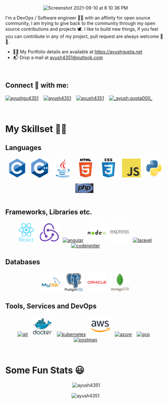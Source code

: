<p align=center>
  <img width="1371" alt="Screenshot 2021-09-10 at 6 10 36 PM" src="https://user-images.githubusercontent.com/42819337/132856768-fae638e8-f886-45e4-939c-9ecb5c4fafc6.png">
</p>

<p align = left>
I'm a DevOps / Software engineer 👨‍💻 with an affinity for open source community, I am trying to give back to the community through my open source contributions and projects 🕊️. I like to build new things, if you feel you can contribute in any of my project, pull request are always welcome 🙂🙂. 
</p>

<p align= left>
<ul>
    <li>👨‍💻 My Portfolio details are available at <a href="https://ayushgupta.net/" target="_blank">https://ayushgupta.net</a></li>
    <li>📬 Drop a mail at <a href="maito:ayush4351@outlook.com">ayush4351@outlook.com</a></li>
</ul>
</p>&nbsp;

<h2 align="left"><b>Connect 🤝 with me:</b></h2>
<p align="left">
<a href="https://twitter.com/ayushgu4351" target="blank"><img align="center" src="https://raw.githubusercontent.com/rahuldkjain/github-profile-readme-generator/master/src/images/icons/Social/twitter.svg" alt="ayushgu4351" height="20" width="20" /></a>&nbsp;&nbsp;&nbsp;
<a href="https://linkedin.com/in/ayush4351" target="blank"><img align="center" src="https://raw.githubusercontent.com/rahuldkjain/github-profile-readme-generator/master/src/images/icons/Social/linked-in-alt.svg" alt="ayush4351" height="20" width="20" /></a>&nbsp;&nbsp;&nbsp;
<a href="https://fb.com/ayush4351" target="blank"><img align="center" src="https://raw.githubusercontent.com/rahuldkjain/github-profile-readme-generator/master/src/images/icons/Social/facebook.svg" alt="ayush4351" height="20" width="20" /></a>&nbsp;&nbsp;&nbsp;
<a href="https://instagram.com/_ayush.gupta000_" target="blank"><img align="center" src="https://raw.githubusercontent.com/rahuldkjain/github-profile-readme-generator/master/src/images/icons/Social/instagram.svg" alt="_ayush.gupta000_" height="20" width="20" /></a>
</p>&nbsp;&nbsp;&nbsp;

<h1><p align=left><b>My Skillset 👨‍🔧</b></p></h1>
<h2><p align=left>Languages</p></h2>
<p align=center>
<a href="https://www.cprogramming.com/" target="_blank"> <img src="https://raw.githubusercontent.com/devicons/devicon/master/icons/c/c-original.svg" alt="c" width="60" title="C" height="60"/></a>&nbsp;&nbsp;
<a href="https://www.w3schools.com/cpp/" target="_blank"> <img src="https://raw.githubusercontent.com/devicons/devicon/master/icons/cplusplus/cplusplus-original.svg" alt="cplusplus" title="C++" width="60" height="60"/></a>&nbsp;&nbsp;
<a href="https://www.java.com" target="_blank"> <img src="https://raw.githubusercontent.com/devicons/devicon/master/icons/java/java-original.svg" alt="java" title="Java" width="60" height="60"/></a>&nbsp;&nbsp;
<a href="https://www.w3.org/html/" target="_blank"> <img src="https://raw.githubusercontent.com/devicons/devicon/master/icons/html5/html5-original-wordmark.svg" alt="html5" title="HTML 5" width="60" height="60"/></a>&nbsp;&nbsp;
<a href="https://www.w3schools.com/css/" target="_blank"> <img src="https://raw.githubusercontent.com/devicons/devicon/master/icons/css3/css3-original-wordmark.svg" alt="css3" title="CSS 3" width="60" height="60"/></a>&nbsp;&nbsp;
<a href="https://developer.mozilla.org/en-US/docs/Web/JavaScript" target="_blank"> <img src="https://raw.githubusercontent.com/devicons/devicon/master/icons/javascript/javascript-original.svg" alt="javascript" title="Javascript" width="60" height="60"/></a>&nbsp;&nbsp;
<a href="https://www.python.org" target="_blank"> <img src="https://raw.githubusercontent.com/devicons/devicon/master/icons/python/python-original.svg" alt="python" title="Python" width="60" height="60"/></a>
<a href="https://www.php.net" target="_blank"> <img src="https://raw.githubusercontent.com/devicons/devicon/master/icons/php/php-original.svg" alt="php" title="PHP" width="60" height="60"/></a>&nbsp;&nbsp;
</p>
<h2><p align=left>Frameworks, Libraries etc.</p></h2>
<p align=center>
<a href="https://reactjs.org/" target="_blank"> <img src="https://raw.githubusercontent.com/devicons/devicon/master/icons/react/react-original-wordmark.svg" alt="react" title="React" width="60" height="60"/></a>&nbsp;&nbsp;
<a href="https://redux.js.org" target="_blank"> <img src="https://raw.githubusercontent.com/devicons/devicon/master/icons/redux/redux-original.svg" alt="redux" title="Redux" width="60" height="60"/></a>&nbsp;&nbsp;
<a href="https://angular.io" target="_blank"> <img src="https://angular.io/assets/images/logos/angular/angular.svg" alt="angular" title="Angular" width="60" height="60"/></a>&nbsp;&nbsp;
<a href="https://nodejs.org" target="_blank"> <img src="https://raw.githubusercontent.com/devicons/devicon/master/icons/nodejs/nodejs-original-wordmark.svg" alt="nodejs" title="Node JS" width="60" height="60"/></a>&nbsp;&nbsp;
<a href="https://expressjs.com" target="_blank"> <img src="https://raw.githubusercontent.com/devicons/devicon/master/icons/express/express-original-wordmark.svg" alt="express" title="Experss JS" width="60" height="60"/></a>&nbsp;&nbsp;
<a href="https://laravel.com/" target="_blank"> <img src="https://user-images.githubusercontent.com/42819337/132864115-0f87961e-2ec3-4fd3-8b8c-77b3b5e64f67.png" alt="laravel" title="Laravel" width="60" height="60"/></a>&nbsp;&nbsp;
<a href="https://codeigniter.com" target="_blank"> <img src="https://cdn.worldvectorlogo.com/logos/codeigniter.svg" alt="codeigniter" title="Codeigniter"60" height="60"/></a>
</p>
<h2><p align=left>Databases</p></h2>
<p align=center>
<a href="https://www.mysql.com/" target="_blank"> <img src="https://raw.githubusercontent.com/devicons/devicon/master/icons/mysql/mysql-original-wordmark.svg" alt="mysql" title="MySQL" width="60" height="60"/></a>&nbsp;&nbsp;
<a href="https://www.postgresql.org" target="_blank"> <img src="https://raw.githubusercontent.com/devicons/devicon/master/icons/postgresql/postgresql-original-wordmark.svg" alt="postgresql" title="PostgreSQL" width="60" height="60"/></a>&nbsp;&nbsp;
<a href="https://www.oracle.com/" target="_blank"> <img src="https://raw.githubusercontent.com/devicons/devicon/master/icons/oracle/oracle-original.svg" alt="oracle" title="Oracle" width="60" height="60"/></a>&nbsp;&nbsp;
<a href="https://www.mongodb.com/" target="_blank"> <img src="https://raw.githubusercontent.com/devicons/devicon/master/icons/mongodb/mongodb-original-wordmark.svg" alt="Mongo DB" title="MongoDB" width="60" height="60"/></a>
</p>
<h2><p align=left>Tools, Services and DevOps</p></h2>
<p align=center>
<a href="https://git-scm.com/" target="_blank"> <img src="https://www.vectorlogo.zone/logos/git-scm/git-scm-icon.svg" alt="git" title="Git" width="60" height="60"/></a>&nbsp;&nbsp;&nbsp;
<a href="https://www.docker.com/" target="_blank"> <img src="https://raw.githubusercontent.com/devicons/devicon/master/icons/docker/docker-original-wordmark.svg" alt="docker" title="Docker" width="60" height="60"/></a>&nbsp;&nbsp;&nbsp;
<a href="https://kubernetes.io" target="_blank"> <img src="https://www.vectorlogo.zone/logos/kubernetes/kubernetes-icon.svg" alt="kubernetes" title="Kubernetes" width="60" height="60"/></a>&nbsp;&nbsp;&nbsp;
<a href="https://aws.amazon.com/" target="_blank"> <img src="https://raw.githubusercontent.com/devicons/devicon/master/icons/amazonwebservices/amazonwebservices-original-wordmark.svg" alt="AWS" title="AWS" width="60" height="60"/></a>&nbsp;&nbsp;&nbsp;
<a href="https://azure.microsoft.com/en-in/" target="_blank"> <img src="https://www.vectorlogo.zone/logos/microsoft_azure/microsoft_azure-icon.svg" alt="azure" title="Azure" width="60" height="60"/></a>&nbsp;&nbsp;&nbsp;
<a href="https://cloud.google.com" target="_blank"> <img src="https://www.vectorlogo.zone/logos/google_cloud/google_cloud-icon.svg" alt="gcp" title="Google Cloud" width="60" height="60"/></a>&nbsp;&nbsp;&nbsp;
<a href="https://postman.com" target="_blank"> <img src="https://www.vectorlogo.zone/logos/getpostman/getpostman-icon.svg" alt="postman" title="Postman" width="60" height="60"/></a>
</p>&nbsp;&nbsp;

<h1><b>Some Fun Stats 😃</b></h1>
<p align="center">&nbsp;<img align="center" src="https://github-readme-stats.vercel.app/api?username=ayush4351&show_icons=true&locale=en" alt="ayush4351" /></p>

<p align="center"><img align="center" src="https://github-readme-streak-stats.herokuapp.com/?user=ayush4351&" alt="ayush4351" /></p>
